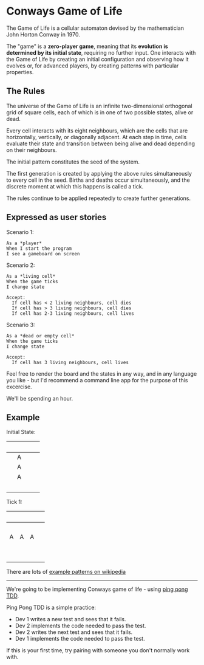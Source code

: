 # Conways Game of Life

The Game of Life is a cellular automaton devised by the  mathematician John Horton Conway in 1970.

The "game" is a **zero-player game**, meaning that its **evolution is determined by its initial state**, requiring no further input. One interacts with the Game of Life by creating an initial configuration and observing how it evolves or, for advanced players, by creating patterns with particular properties.


## The Rules

The universe of the Game of Life is an infinite two-dimensional orthogonal grid of square cells, each of which is in one of two possible states, alive or dead.

Every cell interacts with its eight neighbours, which are the cells that are horizontally, vertically, or diagonally adjacent. At each step in time, cells evaluate their state and transition between being alive and dead depending on their neighbours.

The initial pattern constitutes the seed of the system.

The first generation is created by applying the above rules simultaneously to every cell in the seed. Births and deaths occur simultaneously, and the discrete moment at which this happens is  called a tick.

The rules continue to be applied repeatedly to create further generations.

## Expressed as user stories

Scenario 1:

    As a *player*
    When I start the program
    I see a gameboard on screen

Scenario 2:

    As a *living cell*
    When the game ticks
    I change state

    Accept:
      If cell has < 2 living neighbours, cell dies
      If cell has > 3 living neighbours, cell dies
      If cell has 2-3 living neighbours, cell lives


Scenario 3:

    As a *dead or empty cell*
    When the game ticks
    I change state

    Accept:
      If cell has 3 living neighbours, cell lives

Feel free to render the board and the states in any way, and in any language you like - but I'd recommend a command line app for the purpose of this excercise.

We'll be spending an hour.

## Example

Initial State:

| &nbsp; | &nbsp; | &nbsp; | &nbsp; |
| - | - | - | - |
|   | A |   |   |
|   | A |   |   |
|   | A |   |   |
|   |   |   | &nbsp;  |


Tick 1:

| &nbsp; | &nbsp; | &nbsp; | &nbsp; |
| - | - | - | - |
| &nbsp;  |   |   |   |
| A | A | A |   |
| &nbsp;  |   |   |   |
|   |   |   | &nbsp;  |

There are lots of [example patterns on wikipedia](http://en.wikipedia.org/wiki/Conway's_Game_of_Life)

---

We're going to be implementing Conways game of life - using [ping pong TDD](http://c2.com/cgi/wiki?PairProgrammingPingPongPattern).

Ping Pong TDD is a simple practice:

  * Dev 1 writes a new test and sees that it fails.
  * Dev 2 implements the code needed to pass the test.
  * Dev 2 writes the next test and sees that it fails.
  * Dev 1 implements the code needed to pass the test.

If this is your first time, try pairing with someone you don't normally work with.
